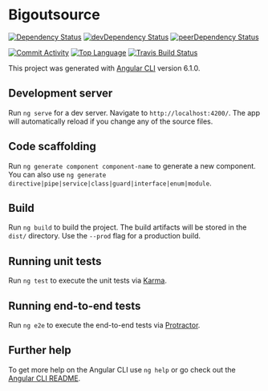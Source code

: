 # Bigoutsource

[![Dependency Status](https://david-dm.org/iamjigz/bigoutsource.svg)](https://david-dm.org/iamjigz/bigoutsource)
[![devDependency Status](https://david-dm.org/iamjigz/bigoutsource/dev-status.svg)](https://david-dm.org/iamjigz/bigoutsource#info=devDependencies)
[![peerDependency Status](https://david-dm.org/iamjigz/bigoutsource/peer-status.svg)](https://david-dm.org/iamjigz/bigoutsource#info=peerDependencies)

[![Commit Activity](https://img.shields.io/github/commit-activity/y/iamjigz/bigoutsource.svg)](https://img.shields.io/github/commit-activity/y/iamjigz/bigoutsource.svg)
[![Top Language](https://img.shields.io/github/languages/top/iamjigz/bigoutsource.svg)](https://img.shields.io/github/languages/top/iamjigz/bigoutsource.svg)
[![Travis Build Status](https://travis-ci.com/iamjigz/bigoutsource.png?branch=master)](https://travis-ci.com/iamjigz/bigoutsource)

This project was generated with [Angular CLI](https://github.com/angular/angular-cli) version 6.1.0.

## Development server

Run `ng serve` for a dev server. Navigate to `http://localhost:4200/`. The app will automatically reload if you change any of the source files.

## Code scaffolding

Run `ng generate component component-name` to generate a new component. You can also use `ng generate directive|pipe|service|class|guard|interface|enum|module`.

## Build

Run `ng build` to build the project. The build artifacts will be stored in the `dist/` directory. Use the `--prod` flag for a production build.

## Running unit tests

Run `ng test` to execute the unit tests via [Karma](https://karma-runner.github.io).

## Running end-to-end tests

Run `ng e2e` to execute the end-to-end tests via [Protractor](http://www.protractortest.org/).

## Further help

To get more help on the Angular CLI use `ng help` or go check out the [Angular CLI README](https://github.com/angular/angular-cli/blob/master/README.md).
